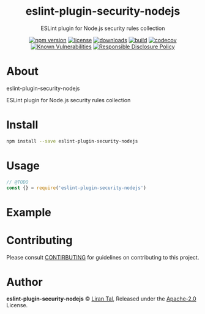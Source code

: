 <p align="center"><h1 align="center">
  eslint-plugin-security-nodejs
</h1>

<p align="center">
  ESLint plugin for Node.js security rules collection
</p>

<p align="center">
  <a href="https://www.npmjs.org/package/eslint-plugin-security-nodejs"><img src="https://badgen.net/npm/v/eslint-plugin-security-nodejs" alt="npm version"/></a>
  <a href="https://www.npmjs.org/package/eslint-plugin-security-nodejs"><img src="https://badgen.net/npm/license/eslint-plugin-security-nodejs" alt="license"/></a>
  <a href="https://www.npmjs.org/package/eslint-plugin-security-nodejs"><img src="https://badgen.net/npm/dt/eslint-plugin-security-nodejs" alt="downloads"/></a>
  <a href="https://travis-ci.org/lirantal/eslint-plugin-security-nodejs"><img src="https://badgen.net/travis/lirantal/eslint-plugin-security-nodejs" alt="build"/></a>
  <a href="https://codecov.io/gh/lirantal/eslint-plugin-security-nodejs"><img src="https://badgen.net/codecov/c/github/lirantal/eslint-plugin-security-nodejs" alt="codecov"/></a>
  <a href="https://snyk.io/test/github/lirantal/eslint-plugin-security-nodejs"><img src="https://snyk.io/test/github/lirantal/eslint-plugin-security-nodejs/badge.svg" alt="Known Vulnerabilities"/></a>
  <a href="./SECURITY.md"><img src="https://img.shields.io/badge/Security-Responsible%20Disclosure-yellow.svg" alt="Responsible Disclosure Policy" /></a>
</p>

# About

eslint-plugin-security-nodejs

ESLint plugin for Node.js security rules collection

# Install

```bash
npm install --save eslint-plugin-security-nodejs
```

# Usage

```js
// @TODO
const {} = require('eslint-plugin-security-nodejs')
```

# Example

<!-- TODO -->

# Contributing

Please consult [CONTIRBUTING](./CONTRIBUTING.md) for guidelines on contributing to this project.

# Author

**eslint-plugin-security-nodejs** © [Liran Tal](https://github.com/lirantal), Released under the [Apache-2.0](./LICENSE) License.
